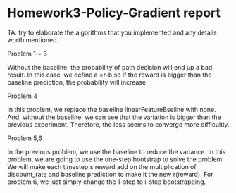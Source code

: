 # Homework3-Policy-Gradient report

TA: try to elaborate the algorithms that you implemented and any details worth mentioned.

Problem 1 ~ 3

Without the baseline, the probability of path decision will end up a bad result. In this case, we define a =r-b so 
if the reward is bigger than the baseline prediction, the probability will increase.

Problem 4

In this problem, we replace the baseline linearFeatureBseline with none.
And, without the baseline, we can see that the variation is bigger than the previous experiment. Therefore, the loss seems to converge more difficultly.


Problem 5,6

In the previous problem, we use the baseline to reduce the variance. In this problem, we are going to use the one-step bootstrap to solve the problem. We will make each timestep's reward add on the multiplication of discount_rate and baseline prediction to make it the new r(reward). For problem 6, we just simply change the 1-step to i-step bootstrapping.


